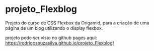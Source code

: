 # projeto_Flexblog
Projeto do curso de CSS Flexbox da Origamid, para a criação de uma página de um blog utilizando o display flexbox.

projeto pode ser visto no github pages aqui:
https://rodrigosouzasilva.github.io/projeto_Flexblog/
